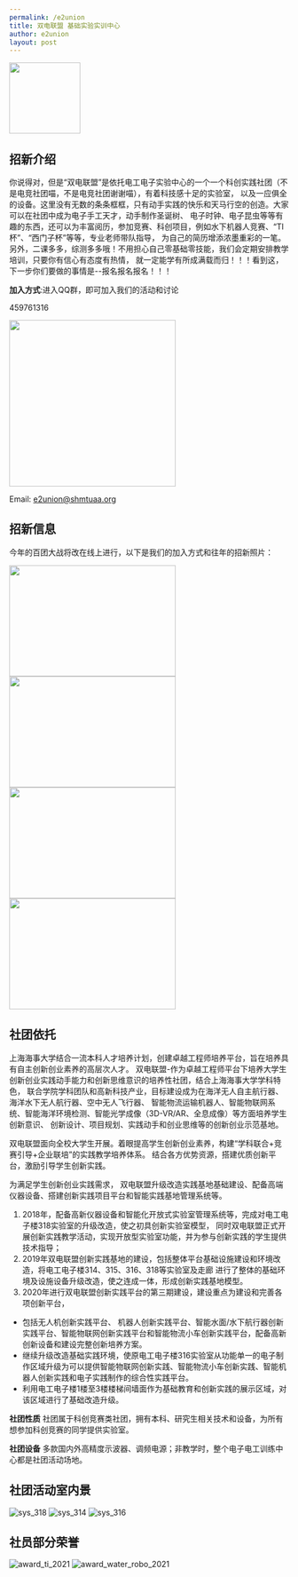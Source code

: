 ```yaml
---
permalink: /e2union
title: 双电联盟 基础实验实训中心
author: e2union
layout: post
---
```


<img src="../assets/e2union/img/main_logo.png" width="128" height="128">

## 招新介绍

你说得对，但是“双电联盟”是依托电工电子实验中心的一个一个科创实践社团（不是电竞社团喵，不是电竞社团谢谢喵），有着科技感十足的实验室，
以及一应俱全的设备。这里没有无数的条条框框，只有动手实践的快乐和天马行空的创造。大家可以在社团中成为电子手工天才，动手制作圣诞树、
电子时钟、电子昆虫等等有趣的东西，还可以为丰富阅历，参加竞赛、科创项目，例如水下机器人竞赛、“TI杯”、“西门子杯”等等，专业老师带队指导，
为自己的简历增添浓墨重彩的一笔。另外，二课多多，综测多多哦！不用担心自己零基础零技能，我们会定期安排教学培训，只要你有信心有态度有热情，
就一定能学有所成满载而归！！！看到这，下一步你们要做的事情是--报名报名报名！！！

**加入方式**:进入QQ群，即可加入我们的活动和讨论

459761316

<img src="../assets/e2union/img/group_qrcode.jpg" width="300">

Email: [e2union@shmtuaa.org](mailto:e2union@shmtuaa.org)

## 招新信息

今年的百团大战将改在线上进行，以下是我们的加入方式和往年的招新照片：

<img src="../assets/e2union/img/welcome_1.jpg" width="300" height="200">
<img src="../assets/e2union/img/welcome_2.jpg" width="300" height="200">

<img src="../assets/e2union/img/welcome_3.jpg" width="300" height="200">
<img src="../assets/e2union/img/welcome_4.jpg" width="300" height="200">

## 社团依托

上海海事大学结合一流本科人才培养计划，创建卓越工程师培养平台，旨在培养具有自主创新创业素养的高层次人才。
双电联盟-作为卓越工程师平台下培养大学生创新创业实践动手能力和创新思维意识的培养性社团，结合上海海事大学学科特色，
联合学院学科团队和高新科技产业，目标建设成为在海洋无人自主航行器、海洋水下无人航行器、空中无人飞行器、
智能物流运输机器人、智能物联网系统、智能海洋环境检测、智能光学成像（3D-VR/AR、全息成像）等方面培养学生创新意识、
创新设计、项目规划、实践动手和创业思维等的创新创业示范基地。

双电联盟面向全校大学生开展。着眼提高学生创新创业素养，构建“学科联合+竞赛引导+企业联培”的实践教学培养体系。
结合各方优势资源，搭建优质创新平台，激励引导学生创新实践。

<!-- more -->

为满足学生创新创业实践需求， 双电联盟升级改造实践基地基础建设、配备高端仪器设备、搭建创新实践项目平台和智能实践基地管理系统等。
1. 2018年，配备高新仪器设备和智能化开放式实验室管理系统等，完成对电工电子楼318实验室的升级改造，使之初具创新实验室模型，
同时双电联盟正式开展创新实践教学活动，实现开放型实验室功能，并为参与创新实践的学生提供技术指导；
2. 2019年双电联盟创新实践基地的建设，包括整体平台基础设施建设和环境改造，将电工电子楼314、315、316、318等实验室及走廊
进行了整体的基础环境及设施设备升级改造，使之连成一体，形成创新实践基地模型。
3. 2020年进行双电联盟创新实践平台的第三期建设，建设重点为建设和完善各项创新平台，
* 包括无人机创新实践平台、 机器人创新实践平台、智能水面/水下航行器创新实践平台、智能物联网创新实践平台和智能物流小车创新实践平台，配备高新创新设备和建设完整创新培养方案。
* 继续升级改造基础实践环境，使原电工电子楼316实验室从功能单一的电子制作区域升级为可以提供智能物联网创新实践、智能物流小车创新实践、智能机器人创新实践和电子实践制作的综合性实践平台。
* 利用电工电子楼1楼至3楼楼梯间墙面作为基础教育和创新实践的展示区域，对该区域进行了基础改造升级。

**社团性质**    社团属于科创竞赛类社团，拥有本科、研究生相关技术和设备，为所有想参加科创竞赛的同学提供实验室。

**社团设备**    多款国内外高精度示波器、调频电源；非教学时，整个电子电工训练中心都是社团活动场地。

## 社团活动室内景

![sys_318](../assets/e2union/img/sys_318.png)
![sys_314](../assets/e2union/img/sys_314.png)
![sys_316](../assets/e2union/img/sys_316.png)

## 社员部分荣誉

![award_ti_2021](../assets/e2union/img/award_ti_2021.jpg)
![award_water_robo_2021](../assets/e2union/img/award_water_robo_2021.jpg)